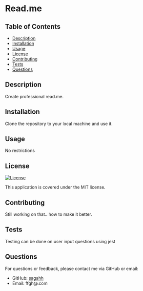 
# Read.me

## Table of Contents
- [Description](#description)
- [Installation](#installation)
- [Usage](#usage)
- [License](#license)
- [Contributing](#contributing)
- [Tests](#tests)
- [Questions](#questions)

## Description
Create professional read.me.

## Installation
Clone the repository to your local machine and use it.

## Usage
No restrictions

## License
[![License](https://img.shields.io/badge/License-MIT-brightgreen.svg)](https://opensource.org/licenses/MIT)

This application is covered under the MIT license.

## Contributing
Still working on that.. how to make it better.

## Tests
Testing can be done on user input questions using jest

## Questions
For questions or feedback, please contact me via GitHub or email:
- GitHub: [sagahh](https://github.com/sagahh)
- Email: ffgh@.com
  